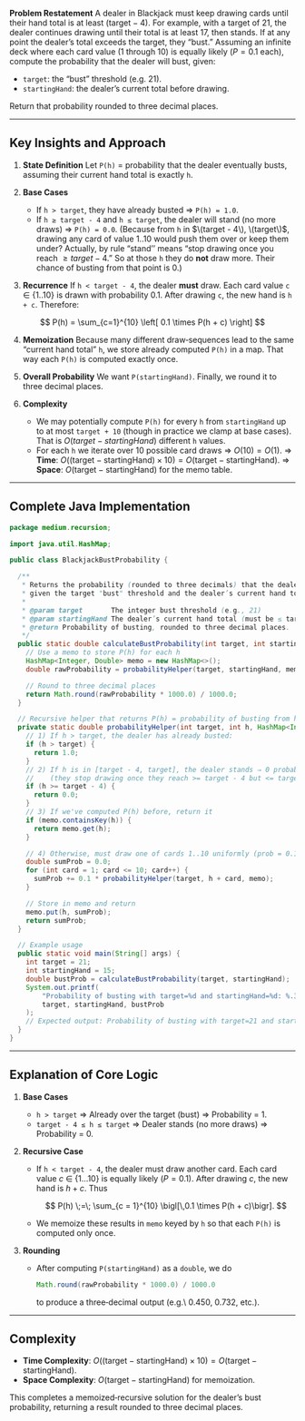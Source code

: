 **Problem Restatement**
A dealer in Blackjack must keep drawing cards until their hand total is at least $(\text{target} - 4)$. For example, with a target of 21, the dealer continues drawing until their total is at least 17, then stands. If at any point the dealer’s total exceeds the target, they “bust.” Assuming an infinite deck where each card value (1 through 10) is equally likely ($P = 0.1$ each), compute the probability that the dealer will bust, given:

* `target`: the “bust” threshold (e.g. 21).
* `startingHand`: the dealer’s current total before drawing.

Return that probability rounded to three decimal places.

---

## Key Insights and Approach

1. **State Definition**
   Let `P(h)` = probability that the dealer eventually busts, assuming their current hand total is exactly `h`.

2. **Base Cases**

   * If `h > target`, they have already busted ⇒ `P(h) = 1.0`.
   * If `h ≥ target - 4` and `h ≤ target`, the dealer will stand (no more draws) ⇒ `P(h) = 0.0`.
     (Because from  `h` in $\(target - 4\), \(target\)$, drawing any card of value 1..10 would push them over or keep them under? Actually, by rule “stand’’ means “stop drawing once you reach $\ge target - 4$.” So at those `h` they do **not** draw more. Their chance of busting from that point is 0.)

3. **Recurrence**
   If `h < target - 4`, the dealer **must** draw. Each card value `c` ∈ {1..10} is drawn with probability 0.1. After drawing `c`, the new hand is `h + c`. Therefore:

  $$
  P(h) = \sum_{c=1}^{10} \left[ 0.1 \times P(h + c) \right]
  $$

4. **Memoization**
   Because many different draw‐sequences lead to the same “current hand total” `h`, we store already computed `P(h)` in a map. That way each `P(h)` is computed exactly once.

5. **Overall Probability**
   We want `P(startingHand)`. Finally, we round it to three decimal places.

6. **Complexity**

   * We may potentially compute `P(h)` for every `h` from `startingHand` up to at most `target + 10` (though in practice we clamp at base cases). That is $O(target - startingHand)$ different `h` values.
   * For each `h` we iterate over 10 possible card draws ⇒ $O(10) = O(1)$.
     ⇒ **Time**: $O\bigl((\text{target} - \text{startingHand}) \times 10\bigr) = O(\text{target} - \text{startingHand})$.
     ⇒ **Space**: $O(\text{target} - \text{startingHand})$ for the memo table.

---

## Complete Java Implementation

```java
package medium.recursion;

import java.util.HashMap;

public class BlackjackBustProbability {

  /**
   * Returns the probability (rounded to three decimals) that the dealer will bust,
   * given the target "bust" threshold and the dealer’s current hand total.
   *
   * @param target       The integer bust threshold (e.g., 21)
   * @param startingHand The dealer’s current hand total (must be ≤ target)
   * @return Probability of busting, rounded to three decimal places.
   */
  public static double calculateBustProbability(int target, int startingHand) {
    // Use a memo to store P(h) for each h
    HashMap<Integer, Double> memo = new HashMap<>();
    double rawProbability = probabilityHelper(target, startingHand, memo);

    // Round to three decimal places
    return Math.round(rawProbability * 1000.0) / 1000.0;
  }

  // Recursive helper that returns P(h) = probability of busting from hand = h
  private static double probabilityHelper(int target, int h, HashMap<Integer, Double> memo) {
    // 1) If h > target, the dealer has already busted:
    if (h > target) {
      return 1.0;
    }
    // 2) If h is in [target - 4, target], the dealer stands ⇒ 0 probability of busting
    //    (they stop drawing once they reach >= target - 4 but <= target).
    if (h >= target - 4) {
      return 0.0;
    }
    // 3) If we've computed P(h) before, return it
    if (memo.containsKey(h)) {
      return memo.get(h);
    }

    // 4) Otherwise, must draw one of cards 1..10 uniformly (prob = 0.1 each)
    double sumProb = 0.0;
    for (int card = 1; card <= 10; card++) {
      sumProb += 0.1 * probabilityHelper(target, h + card, memo);
    }

    // Store in memo and return
    memo.put(h, sumProb);
    return sumProb;
  }

  // Example usage
  public static void main(String[] args) {
    int target = 21;
    int startingHand = 15;
    double bustProb = calculateBustProbability(target, startingHand);
    System.out.printf(
        "Probability of busting with target=%d and startingHand=%d: %.3f%n",
        target, startingHand, bustProb
    );
    // Expected output: Probability of busting with target=21 and startingHand=15: 0.450
  }
}
```

---

## Explanation of Core Logic

1. **Base Cases**

   * `h > target` ⇒ Already over the target (bust) ⇒ Probability = 1.
   * `target - 4 ≤ h ≤ target` ⇒ Dealer stands (no more draws) ⇒ Probability = 0.

2. **Recursive Case**

   * If `h < target - 4`, the dealer must draw another card. Each card value $c$ ∈ {1…10} is equally likely ($P = 0.1$). After drawing $c$, the new hand is $h + c$. Thus

     $$
       P(h) \;=\; \sum_{c = 1}^{10} \bigl[\,0.1 \times P(h + c)\bigr].
     $$
   * We memoize these results in `memo` keyed by `h` so that each `P(h)` is computed only once.

3. **Rounding**

   * After computing `P(startingHand)` as a `double`, we do

     ```java
     Math.round(rawProbability * 1000.0) / 1000.0
     ```

     to produce a three‐decimal output (e.g.\ 0.450, 0.732, etc.).

---

## Complexity

* **Time Complexity**: $O\bigl((\text{target} - \text{startingHand}) \times 10\bigr) = O(\text{target} - \text{startingHand})$.
* **Space Complexity**: $O(\text{target} - \text{startingHand})$ for memoization.

This completes a memoized‐recursive solution for the dealer’s bust probability, returning a result rounded to three decimal places.
